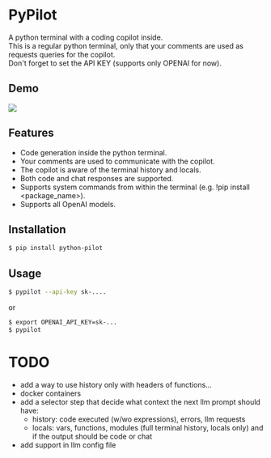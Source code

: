 # PyPilot
A python terminal with a coding copilot inside.</br>
This is a regular python terminal, only that your comments are used as requests queries for the copilot.</br>
Don't forget to set the API KEY (supports only OPENAI for now).

## Demo
<img src="./assets/demo.gif" />

## Features
- Code generation inside the python terminal.
- Your comments are used to communicate with the copilot.
- The copilot is aware of the terminal history and locals.
- Both code and chat responses are supported.
- Supports system commands from within the terminal (e.g. !pip install <package_name>).
- Supports all OpenAI models.

## Installation
```bash
$ pip install python-pilot
```

## Usage
```bash
$ pypilot --api-key sk-....
```
or
```bash
$ export OPENAI_API_KEY=sk-... 
$ pypilot
```

# TODO
- add a way to use history only with headers of functions...
- docker containers
- add a selector step that decide what context the next llm prompt should have:
    - history: code executed (w/wo expressions), errors, llm requests
    - locals: vars, functions, modules
 (full terminal history, locals only) and if the output should be code or chat
- add support in llm config file